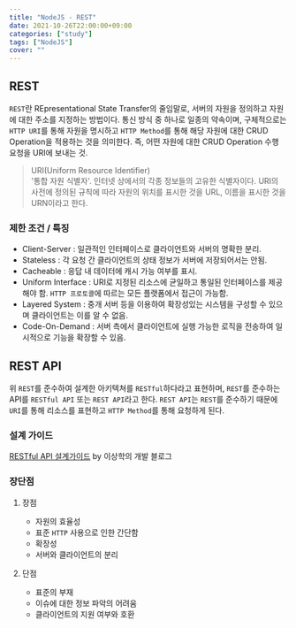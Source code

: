 ```yaml
---
title: "NodeJS - REST"
date: 2021-10-26T22:00:00+09:00
categories: ["study"]
tags: ["NodeJS"]
cover: ""
---
```

## REST
`REST`란 REpresentational State Transfer의 줄임말로, 서버의 자원을 정의하고 자원에 대한 주소를 지정하는 방법이다. 통신 방식 중 하나로 일종의 약속이며, 구체적으로는 `HTTP URI`를 통해 자원을 명시하고 `HTTP Method`를 통해 해당 자원에 대한 CRUD Operation을 적용하는 것을 의미한다. 즉, 어떤 자원에 대한 CRUD Operation 수행 요청을 URI에 보내는 것.

> URI(Uniform Resource Identifier)  
> '통합 자원 식별자'. 인터넷 상에서의 각종 정보들의 고유한 식별자이다. URI의 사전에 정의된 규칙에 따라 자원의 위치를 표시한 것을 URL, 이름을 표시한 것을 URN이라고 한다.

### 제한 조건 / 특징
- Client-Server : 일관적인 인터페이스로 클라이언트와 서버의 명확한 분리.
- Stateless : 각 요청 간 클라이언트의 상태 정보가 서버에 저장되어서는 안됨.
- Cacheable : 응답 내 데이터에 캐시 가능 여부를 표시. 
- Uniform Interface : URI로 지정된 리소스에 균일하고 통일된 인터페이스를 제공해야 함. `HTTP 프로토콜`에 따르는 모든 플랫폼에서 접근이 가능함.
- Layered System : 중개 서버 등을 이용하여 확장성있는 시스템을 구성할 수 있으며 클라이언트는 이를 알 수 없음.
- Code-On-Demand : 서버 측에서 클라이언트에 실행 가능한 로직을 전송하여 일시적으로 기능을 확장할 수 있음.

## REST API
위 `REST`를 준수하여 설계한 아키텍쳐를 `RESTful`하다라고 표현하며, `REST`를 준수하는 API를 `RESTful API` 또는 `REST API`라고 한다. `REST API`는 `REST`를 준수하기 때문에 `URI`를 통해 리소스를 표현하고 `HTTP Method`를 통해 요청하게 된다.

### 설계 가이드

[RESTful API 설계가이드](https://sanghaklee.tistory.com/57) by 이상학의 개발 블로그

### 장단점
1. 장점
   - 자원의 효율성
   - 표준 `HTTP` 사용으로 인한 간단함
   - 확장성
   - 서버와 클라이언트의 분리

2. 단점
   - 표준의 부재
   - 이슈에 대한 정보 파악의 어려움
   - 클라이언트의 지원 여부와 호환


